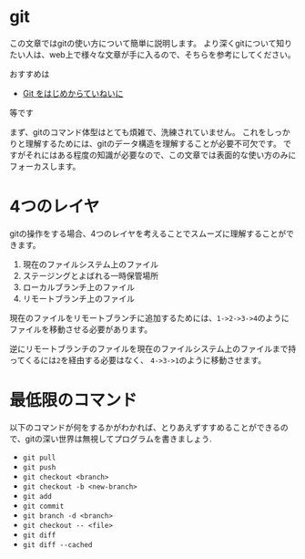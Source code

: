 # git
この文章ではgitの使い方について簡単に説明します。
より深くgitについて知りたい人は、web上で様々な文章が手に入るので、そちらを参考にしてください。

おすすめは
* [Git をはじめからていねいに](https://github.com/takanabe/introduction-to-git)

等です

まず、gitのコマンド体型はとても煩雑で、洗練されていません。
これをしっかりと理解するためには、gitのデータ構造を理解することが必要不可欠です。
ですがそれにはある程度の知識が必要なので、この文章では表面的な使い方のみにフォーカスします。

# 4つのレイヤ
gitの操作をする場合、4つのレイヤを考えることでスムーズに理解することができます。

1. 現在のファイルシステム上のファイル
2. ステージングとよばれる一時保管場所
3. ローカルブランチ上のファイル
4. リモートブランチ上のファイル

現在のファイルをリモートブランチに追加するためには、`1->2->3->4`のようにファイルを移動させる必要があります。

逆にリモートブランチのファイルを現在のファイルシステム上のファイルまで持ってくるには`2`を経由する必要はなく、
`4->3->1`のように移動させます。

# 最低限のコマンド
以下のコマンドが何をするかがわかれば、とりあえずすすめることができるので、gitの深い世界は無視してプログラムを書きましょう.
* `git pull`
* `git push`
* `git checkout <branch>`
* `git checkout -b <new-branch>`
* `git add`
* `git commit`
* `git branch -d <branch>`
* `git checkout -- <file>`
* `git diff`
* `git diff --cached`
